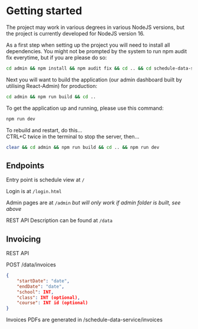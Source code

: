 # Getting started

The project may work in various degrees in various NodeJS versions, but the project is currently developed for NodeJS version 16.

As a first step when setting up the project you will need to install all dependencies. You might not be prompted by the system to run npm audit fix everytime, but if you are please do so:

```bash
cd admin && npm install && npm audit fix && cd .. && cd schedule-data-service && npm install && npm audit fix && cd .. && npm install && npm audit fix
```

Next you will want to build the application (our admin dashboard built by utilising React-Admin) for production:

```bash
cd admin && npm run build && cd ..
```

To get the application up and running, please use this command:

```bash
npm run dev
```


To rebuild and restart, do this...  
CTRL+C twice in the terminal to stop the server, then...

```bash
clear && cd admin && npm run build && cd .. && npm run dev
```

## Endpoints

Entry point is schedule view at `/`

Login is at `/login.html`

Admin pages are at `/admin` _but will only work if admin folder is built, see above_

REST API Description can be found at `/data`


## Invoicing

REST API

POST /data/invoices

```json
{
    "startDate": "date",
    "endDate": "date",
    "school": INT,
    "class": INT (optional),
    "course": INT id (optional)
}
```

Invoices PDFs are generated in /schedule-data-service/invoices
